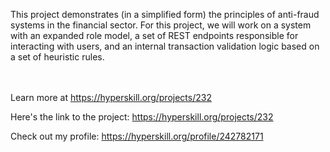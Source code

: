 <p>This project demonstrates (in a simplified form) the principles of anti-fraud systems in the financial sector. For this project, we will work on a system with an expanded role model, a set of REST endpoints responsible for interacting with
users, and an internal transaction validation logic based on a set of heuristic rules.</p><br/><br/>Learn more at <a href=\"https://hyperskill.org/projects/232?utm_source=ide&utm_medium=ide&utm_campaign=ide&utm_content=project-card\"\
  >https://hyperskill.org/projects/232</a>

Here's the link to the project: https://hyperskill.org/projects/232

Check out my profile: https://hyperskill.org/profile/242782171